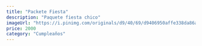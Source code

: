 ```yaml
---
title: "Packete Fiesta"
description: "Paquete fiesta chico"
imageUrl: "https://i.pinimg.com/originals/d9/40/69/d9406950affe338da86ae7daf821c0a2.png"
price: 2000
category: "Cumpleaños"
---
```


